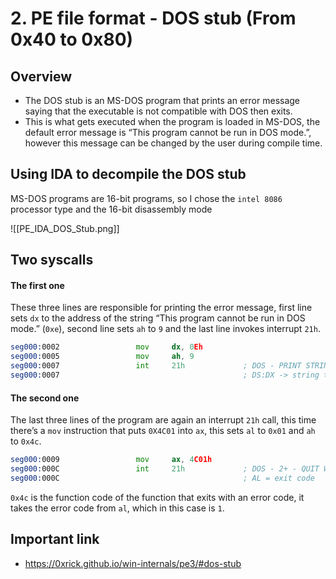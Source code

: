 # 2. PE file format - DOS stub (From 0x40 to 0x80)
## Overview
- The DOS stub is an MS-DOS program that prints an error message saying that the executable is not compatible with DOS then exits.  
- This is what gets executed when the program is loaded in MS-DOS, the default error message is “This program cannot be run in DOS mode.”, however this message can be changed by the user during compile time.

## Using IDA to decompile the DOS stub
MS-DOS programs are 16-bit programs, so I chose the `intel 8086` processor type and the 16-bit disassembly mode

![[PE_IDA_DOS_Stub.png]]

## Two syscalls
#### The first one
These three lines are responsible for printing the error message, first line sets `dx` to the address of the string “This program cannot be run in DOS mode.” (`0xe`), second line sets `ah` to `9` and the last line invokes interrupt `21h`.
```asm
seg000:0002                 mov     dx, 0Eh
seg000:0005                 mov     ah, 9
seg000:0007                 int     21h             ; DOS - PRINT STRING
seg000:0007                                         ; DS:DX -> string terminated by "$"
```
#### The second one
The last three lines of the program are again an interrupt `21h` call, this time there’s a `mov` instruction that puts `0X4C01` into `ax`, this sets `al` to `0x01` and `ah` to `0x4c`.

```asm
seg000:0009                 mov     ax, 4C01h
seg000:000C                 int     21h             ; DOS - 2+ - QUIT WITH EXIT CODE (EXIT)
seg000:000C                                         ; AL = exit code
```
`0x4c` is the function code of the function that exits with an error code, it takes the error code from `al`, which in this case is `1`.

## Important link
- https://0xrick.github.io/win-internals/pe3/#dos-stub